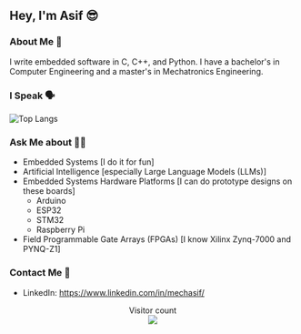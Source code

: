 ## Hey, I'm Asif 😎

### About Me 🌱
I write embedded software in C, C++, and Python. I have a bachelor's in Computer Engineering and a master's in Mechatronics Engineering.

### I Speak 🗣

![Top Langs](https://github-readme-stats.vercel.app/api/top-langs/?username=mechasif&layout=compact)

### Ask Me about 🙋‍♂️
- Embedded Systems [I do it for fun]
- Artificial Intelligence [especially Large Language Models (LLMs)]
- Embedded Systems Hardware Platforms [I can do prototype designs on these boards]
  - Arduino
  - ESP32
  - STM32
  - Raspberry Pi
- Field Programmable Gate Arrays (FPGAs) [I know Xilinx Zynq-7000 and PYNQ-Z1]

### Contact Me 🤙
- LinkedIn: https://www.linkedin.com/in/mechasif/


<p align="center"> 
  Visitor count<br>
  <img src="https://profile-counter.glitch.me/mechasif/count.svg" />
</p>

<!--
**mechasif/mechasif** is a ✨ _special_ ✨ repository because its `README.md` (this file) appears on your GitHub profile.

Here are some ideas to get you started:

- 🔭 I’m currently working on ...
- 🌱 I’m currently learning ...
- 👯 I’m looking to collaborate on ...
- 🤔 I’m looking for help with ...
- 💬 Ask me about ...
- 📫 How to reach me: ...
- 😄 Pronouns: ...
- ⚡ Fun fact: ...


[![Anurag's GitHub stats](https://github-readme-stats.vercel.app/api?username=mechasif)](https://github.com/anuraghazra/github-readme-stats)
-->
